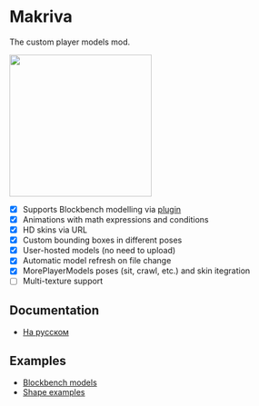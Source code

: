 # Makriva
The custom player models mod.

<img src="https://user-images.githubusercontent.com/2035306/149315673-5b662fc6-f522-4b8f-8186-8e03b627ad9f.gif" width="250" />

- [x] Supports Blockbench modelling via [plugin](https://raw.githubusercontent.com/msifd/makriva/master/blockbench-plugin/makriva.js)
- [x] Animations with math expressions and conditions
- [x] HD skins via URL
- [x] Custom bounding boxes in different poses
- [x] User-hosted models (no need to upload)
- [x] Automatic model refresh on file change
- [x] MorePlayerModels poses (sit, crawl, etc.) and skin itegration
- [ ] Multi-texture support

## Documentation
- [На русском](https://github.com/msifd/makriva/wiki/Документация)

## Examples
- [Blockbench models](/blockbench)
- [Shape examples](/examples)
